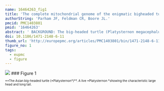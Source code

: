 ```yaml
---
name: 16464263_fig1
title: 'The complete mitochondrial genome of the enigmatic bigheaded turtle (Platysternon): description of unusual genomic features and the reconciliation of phylogenetic hypotheses based on mitochondrial and nuclear DNA.'
authorString: 'Parham JF, Feldman CR, Boore JL.'
pmcid: PMC1403801
pmid: '16464263'
abstract: ' BACKGROUND: The big-headed turtle (Platysternon megacephalum) from east Asia is the sole living representative of a poorly-studied turtle lineage (Platysternidae). It has no close living relatives, and its phylogenetic position within turtles is one of the outstanding controversies in turtle systematics. Platysternon was traditionally considered to be close to snapping turtles (Chelydridae) based on some studies of its morphology and mitochondrial (mt) DNA, however, other studies of morphology and nuclear (nu) DNA do not support that hypothesis. RESULTS: We sequenced the complete mt genome of Platysternon and the nearly complete mt genomes of two other relevant turtles and compared them to turtle mt genomes from the literature to form the largest molecular dataset used to date to address this issue. The resulting phylogeny robustly rejects the placement of Platysternon with Chelydridae, but instead shows that it is a member of the Testudinoidea, a diverse, nearly globally-distributed group that includes pond turtles and tortoises. We also discovered that Platysternon mtDNA has large-scale gene rearrangements and possesses two, nearly identical, control regions, features that distinguish it from all other studied turtles. CONCLUSION: Our study robustly determines the phylogenetic placement of Platysternon and provides a well-resolved outline of major turtle lineages, while demonstrating the significantly greater resolving power of comparing large amounts of mt sequence over that of short fragments. Earlier phylogenies placing Platysternon with chelydrids required a temporal gap in the fossil record that is now unnecessary. The duplicated control regions and gene rearrangements of the Platysternon mtDNA probably resulted from the duplication of part of the genome and then the subsequent loss of redundant genes. Although it is possible that having two control regions may provide some advantage, explaining why the control regions would be maintained while some of the duplicated genes were eroded, examples of this are rare. So far, duplicated control regions have been reported for mt genomes from just 12 clades of metazoans, including Platysternon.'
doi: 10.1186/1471-2148-6-11
thumb_url: 'http://europepmc.org/articles/PMC1403801/bin/1471-2148-6-11-1.gif'
figure_no: 1
tags:
  - eupmc
  - figure
---
```

<img src='http://europepmc.org/articles/PMC1403801/bin/1471-2148-6-11-1.jpg' style='max-height: 300px'>
### Figure 1
<p style='font-size: 10px;'>**The Asian big-headed turtle (*Platysternon*)**. A live *Platysternon *showing the characteristic large head and long tail.</p>